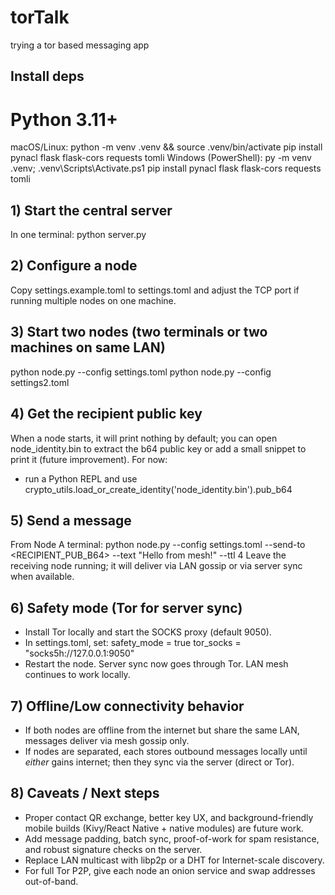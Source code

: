 # torTalk
trying a tor based messaging app

## Install deps
# Python 3.11+
macOS/Linux:
  python -m venv .venv && source .venv/bin/activate
  pip install pynacl flask flask-cors requests tomli
Windows (PowerShell):
  py -m venv .venv; .venv\Scripts\Activate.ps1
  pip install pynacl flask flask-cors requests tomli

## 1) Start the central server
In one terminal:
  python server.py

## 2) Configure a node
Copy settings.example.toml to settings.toml and adjust the TCP port if running multiple nodes on one machine.

## 3) Start two nodes (two terminals or two machines on same LAN)
python node.py --config settings.toml
python node.py --config settings2.toml

## 4) Get the recipient public key
When a node starts, it will print nothing by default; you can open node_identity.bin to extract the b64 public key or add a small snippet to print it (future improvement). For now:
- run a Python REPL and use crypto_utils.load_or_create_identity('node_identity.bin').pub_b64

## 5) Send a message
From Node A terminal:
   python node.py --config settings.toml --send-to <RECIPIENT_PUB_B64> --text "Hello from mesh!" --ttl 4
   Leave the receiving node running; it will deliver via LAN gossip or via server sync when available.

## 6) Safety mode (Tor for server sync)
- Install Tor locally and start the SOCKS proxy (default 9050).
- In settings.toml, set:
     safety_mode = true
     tor_socks = "socks5h://127.0.0.1:9050"
- Restart the node. Server sync now goes through Tor. LAN mesh continues to work locally.

## 7) Offline/Low connectivity behavior
- If both nodes are offline from the internet but share the same LAN, messages deliver via mesh gossip only.
- If nodes are separated, each stores outbound messages locally until *either* gains internet; then they sync via the server (direct or Tor).

## 8) Caveats / Next steps
- Proper contact QR exchange, better key UX, and background-friendly mobile builds (Kivy/React Native + native modules) are future work.
- Add message padding, batch sync, proof-of-work for spam resistance, and robust signature checks on the server.
- Replace LAN multicast with libp2p or a DHT for Internet-scale discovery.
- For full Tor P2P, give each node an onion service and swap addresses out-of-band.
